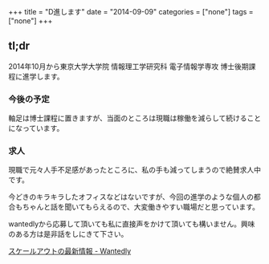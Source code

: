 +++
title = "D進します"
date = "2014-09-09"
categories = ["none"]
tags = ["none"]
+++

tl;dr
-----

2014年10月から東京大学大学院 情報理工学研究科 電子情報学専攻 博士後期課程に進学します。

<!--more-->


### 今後の予定

軸足は博士課程に置きますが、当面のところは現職は稼働を減らして続けることになっています。

### 求人

現職で元々人手不足感があったところに、私の手も減ってしまうので絶賛求人中です。

今どきのキラキラしたオフィスなどはないですが、今回の進学のような個人の都合もちゃんと話を聞いてもらえるので、大変働きやすい職場だと思っています。

wantedlyから応募して頂いても私に直接声をかけて頂いても構いません。興味のある方は是非話をしにきて下さい。

[スケールアウトの最新情報 - Wantedly](https://www.wantedly.com/companies/scaleoutinc)
